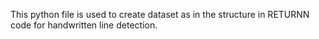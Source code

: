This python file is used to create dataset as in the structure in RETURNN code for handwritten line detection.
